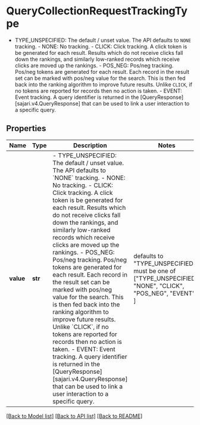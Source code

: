 # QueryCollectionRequestTrackingType

 - TYPE_UNSPECIFIED: The default / unset value. The API defaults to `NONE` tracking.  - NONE: No tracking.  - CLICK: Click tracking.  A click token is be generated for each result. Results which do not receive clicks fall down the rankings, and similarly low-ranked records which receive clicks are moved up the rankings.  - POS_NEG: Pos/neg tracking.  Pos/neg tokens are generated for each result. Each record in the result set can be marked with pos/neg value for the search. This is then fed back into the ranking algorithm to improve future results. Unlike `CLICK`, if no tokens are reported for records then no action is taken.  - EVENT: Event tracking.  A query identifier is returned in the [QueryResponse][sajari.v4.QueryResponse] that can be used to link a user interaction to a specific query.

## Properties
Name | Type | Description | Notes
------------ | ------------- | ------------- | -------------
**value** | **str** |  - TYPE_UNSPECIFIED: The default / unset value. The API defaults to &#x60;NONE&#x60; tracking.  - NONE: No tracking.  - CLICK: Click tracking.  A click token is be generated for each result. Results which do not receive clicks fall down the rankings, and similarly low-ranked records which receive clicks are moved up the rankings.  - POS_NEG: Pos/neg tracking.  Pos/neg tokens are generated for each result. Each record in the result set can be marked with pos/neg value for the search. This is then fed back into the ranking algorithm to improve future results. Unlike &#x60;CLICK&#x60;, if no tokens are reported for records then no action is taken.  - EVENT: Event tracking.  A query identifier is returned in the [QueryResponse][sajari.v4.QueryResponse] that can be used to link a user interaction to a specific query. | defaults to "TYPE_UNSPECIFIED",  must be one of ["TYPE_UNSPECIFIED", "NONE", "CLICK", "POS_NEG", "EVENT", ]

[[Back to Model list]](../README.md#documentation-for-models) [[Back to API list]](../README.md#documentation-for-api-endpoints) [[Back to README]](../README.md)


